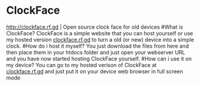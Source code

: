 # ClockFace
http://clockface.rf.gd | Open source clock face for old devices
#What is ClockFace?
ClockFace is a simple website that you can host yourself or use my hosted version <a href="http://clockface.rf.gd">clockface.rf.gd</a> to turn a old (or new) device into a simple clock.
#How do i host it myself?
You just download the files from here and then place them in your htdocs folder and just open your webserver URL and you have now started hosting ClockFace yourself.
#How can i use it on my device?
You can go to my hosted verison of ClockFace at <a href="http://clockface.rf.gd">clockface.rf.gd</a> and just put it on your device web browser in full screen mode
